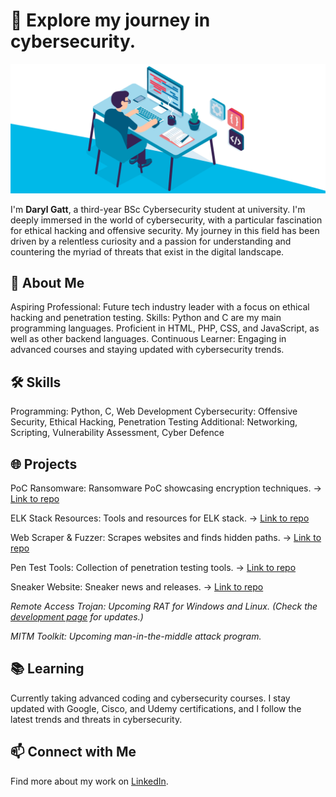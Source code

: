 # 👋 Explore my journey in cybersecurity.
![Coding GIF](https://raw.githubusercontent.com/Azael-Dev/Azael-Dev/master/coding.gif)

I'm **Daryl Gatt**, a third-year BSc Cybersecurity student at university. I'm deeply immersed in the world of cybersecurity, with a particular fascination for ethical hacking and offensive security. My journey in this field has been driven by a relentless curiosity and a passion for understanding and countering the myriad of threats that exist in the digital landscape.

## 🌱 About Me
Aspiring Professional: Future tech industry leader with a focus on ethical hacking and penetration testing.
Skills: Python and C are my main programming languages. Proficient in HTML, PHP, CSS, and JavaScript, as well as other backend languages.
Continuous Learner: Engaging in advanced courses and staying updated with cybersecurity trends.

## 🛠️ Skills
Programming: Python, C, Web Development
Cybersecurity: Offensive Security, Ethical Hacking, Penetration Testing
Additional: Networking, Scripting, Vulnerability Assessment, Cyber Defence

## 🌐 Projects
PoC Ransomware: Ransomware PoC showcasing encryption techniques. -> [Link to repo](https://github.com/phantom0004/_KRYPT0S_RANSOMWARE)

ELK Stack Resources: Tools and resources for ELK stack. -> [Link to repo](https://github.com/phantom0004/elk-stack-tools)

Web Scraper & Fuzzer: Scrapes websites and finds hidden paths. -> [Link to repo](https://github.com/phantom0004/elk-stack-tools)

Pen Test Tools: Collection of penetration testing tools. -> [Link to repo](https://github.com/phantom0004/PenTest_Vault)

Sneaker Website: Sneaker news and releases. -> [Link to repo](https://github.com/phantom0004/Sneakerology)

_Remote Access Trojan: Upcoming RAT for Windows and Linux. (Check the [development page](https://github.com/phantom0004/th3executor-PREVIEW-UNDERDEVELOPMENT) for updates.)_

_MITM Toolkit: Upcoming man-in-the-middle attack program._

## 📚 Learning
Currently taking advanced coding and cybersecurity courses. I stay updated with Google, Cisco, and Udemy certifications, and I follow the latest trends and threats in cybersecurity.

## 📫 Connect with Me
Find more about my work on [LinkedIn](https://www.linkedin.com/in/daryl-gatt-web3/).
